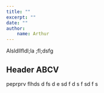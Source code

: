 ```yaml
---
title: ""
excerpt: ""
date: ""
author: 
    name: Arthur
---
```


Alsldllfldl;la ;fl;dsfg

## Header ABCV

peprprv flhds d fs d e sd f d s f sd f s